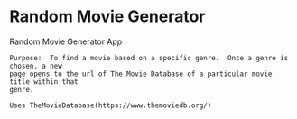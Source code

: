 # Random Movie Generator

Random Movie Generator App

	Purpose:  To find a movie based on a specific genre.  Once a genre is chosen, a new 
	page opens to the url of The Movie Database of a particular movie title within that 
	genre.  

	Uses TheMovieDatabase(https://www.themoviedb.org/)



